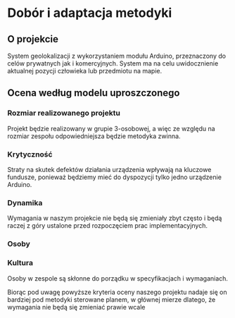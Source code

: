 # Dobór i adaptacja metodyki

## O projekcie

System geolokalizacji z wykorzystaniem modułu Arduino, przeznaczony do celów prywatnych jak i komercyjnych. System ma na celu uwidocznienie aktualnej pozycji człowieka lub przedmiotu na mapie.

## Ocena według modelu uproszczonego

### Rozmiar realizowanego projektu

Projekt będzie realizowany w grupie 3-osobowej, a więc ze względu na rozmiar zespołu odpowiedniejsza będzie metodyka zwinna.

### Krytyczność

Straty na skutek defektów działania urządzenia wpływają na kluczowe fundusze, ponieważ będziemy mieć do dyspozycji tylko jedno urządzenie Arduino.

### Dynamika

Wymagania w naszym projekcie nie będą się zmieniały zbyt często i będą raczej z góry ustalone przed rozpoczęciem prac implementacyjnych.

### Osoby 


### Kultura

Osoby w zespole są skłonne do porządku w specyfikacjach i wymaganiach.

Biorąc pod uwagę powyższe kryteria oceny naszego projektu nadaje się on bardziej pod metodyki sterowane planem, w głównej mierze dlatego, że wymagania nie będą się zmieniać prawie wcale 


<!--stackedit_data:
eyJoaXN0b3J5IjpbLTExNzE3MDU4NzcsLTExNjc3NzY0LC0xOT
M2Nzg5MjY2LDk5OTQ1MTQsLTg2NDM4Mzc4Ml19
-->